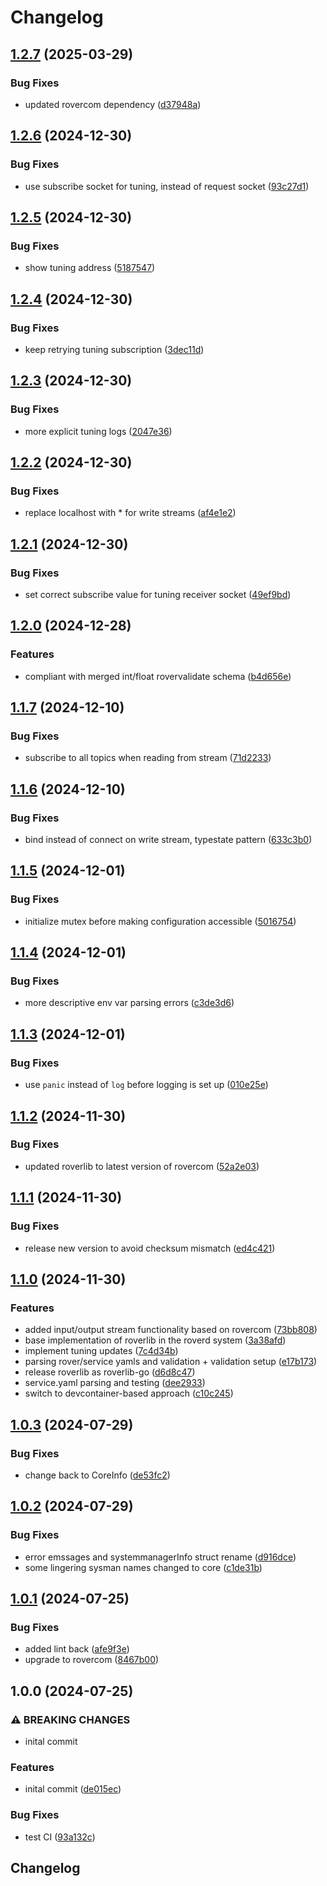 # Changelog

## [1.2.7](https://github.com/VU-ASE/roverlib-go/compare/v1.2.6...v1.2.7) (2025-03-29)


### Bug Fixes

* updated rovercom dependency ([d37948a](https://github.com/VU-ASE/roverlib-go/commit/d37948ad1241c1bc8572e655a49de20a4190a064))

## [1.2.6](https://github.com/VU-ASE/roverlib-go/compare/v1.2.5...v1.2.6) (2024-12-30)


### Bug Fixes

* use subscribe socket for tuning, instead of request socket ([93c27d1](https://github.com/VU-ASE/roverlib-go/commit/93c27d1d4e4275b0b2aa61a3f28bb4e33f3f70d3))

## [1.2.5](https://github.com/VU-ASE/roverlib-go/compare/v1.2.4...v1.2.5) (2024-12-30)


### Bug Fixes

* show tuning address ([5187547](https://github.com/VU-ASE/roverlib-go/commit/5187547785947780c26a51907d2d34532e9ba960))

## [1.2.4](https://github.com/VU-ASE/roverlib-go/compare/v1.2.3...v1.2.4) (2024-12-30)


### Bug Fixes

* keep retrying tuning subscription ([3dec11d](https://github.com/VU-ASE/roverlib-go/commit/3dec11d74cc9a599754b5c87fc12a03711334edf))

## [1.2.3](https://github.com/VU-ASE/roverlib-go/compare/v1.2.2...v1.2.3) (2024-12-30)


### Bug Fixes

* more explicit tuning logs ([2047e36](https://github.com/VU-ASE/roverlib-go/commit/2047e36543c0157a1b26a37e3f7814ef5fa4e169))

## [1.2.2](https://github.com/VU-ASE/roverlib-go/compare/v1.2.1...v1.2.2) (2024-12-30)


### Bug Fixes

* replace localhost with * for write streams ([af4e1e2](https://github.com/VU-ASE/roverlib-go/commit/af4e1e2f44af8123b698fc93f4eb0567913e27ab))

## [1.2.1](https://github.com/VU-ASE/roverlib-go/compare/v1.2.0...v1.2.1) (2024-12-30)


### Bug Fixes

* set correct subscribe value for tuning receiver socket ([49ef9bd](https://github.com/VU-ASE/roverlib-go/commit/49ef9bd7171ad2efbe4b47236aa3d52f73058c9a))

## [1.2.0](https://github.com/VU-ASE/roverlib-go/compare/v1.1.7...v1.2.0) (2024-12-28)


### Features

* compliant with merged int/float rovervalidate schema ([b4d656e](https://github.com/VU-ASE/roverlib-go/commit/b4d656e841cc4b392ff20458a95e568a3ea18a44))

## [1.1.7](https://github.com/VU-ASE/roverlib-go/compare/v1.1.6...v1.1.7) (2024-12-10)


### Bug Fixes

* subscribe to all topics when reading from stream ([71d2233](https://github.com/VU-ASE/roverlib-go/commit/71d22334d64cad573bc746ef1cf79258159b0108))

## [1.1.6](https://github.com/VU-ASE/roverlib-go/compare/v1.1.5...v1.1.6) (2024-12-10)


### Bug Fixes

* bind instead of connect on write stream, typestate pattern ([633c3b0](https://github.com/VU-ASE/roverlib-go/commit/633c3b011fa2d9f4c81c123eaab53cbba10ef659))

## [1.1.5](https://github.com/VU-ASE/roverlib-go/compare/v1.1.4...v1.1.5) (2024-12-01)


### Bug Fixes

* initialize mutex before making configuration accessible ([5016754](https://github.com/VU-ASE/roverlib-go/commit/501675451ac67cba1d7c5edd5969ece25f7932f1))

## [1.1.4](https://github.com/VU-ASE/roverlib-go/compare/v1.1.3...v1.1.4) (2024-12-01)


### Bug Fixes

* more descriptive env var parsing errors ([c3de3d6](https://github.com/VU-ASE/roverlib-go/commit/c3de3d688807cc1eb0affa1fc2a0517bea55b20d))

## [1.1.3](https://github.com/VU-ASE/roverlib-go/compare/v1.1.2...v1.1.3) (2024-12-01)


### Bug Fixes

* use `panic` instead of `log` before logging is set up ([010e25e](https://github.com/VU-ASE/roverlib-go/commit/010e25e27e38b03b287bacaa4b9e570e6c4bf9af))

## [1.1.2](https://github.com/VU-ASE/roverlib-go/compare/v1.1.1...v1.1.2) (2024-11-30)


### Bug Fixes

* updated roverlib to latest version of rovercom ([52a2e03](https://github.com/VU-ASE/roverlib-go/commit/52a2e036e6103aab24dace261a4ec9d2adf79e63))

## [1.1.1](https://github.com/VU-ASE/roverlib-go/compare/v1.1.0...v1.1.1) (2024-11-30)


### Bug Fixes

* release new version to avoid checksum mismatch ([ed4c421](https://github.com/VU-ASE/roverlib-go/commit/ed4c4212e8a5f3c9e93f1307333114b59934b482))

## [1.1.0](https://github.com/VU-ASE/roverlib-go/compare/v1.0.3...v1.1.0) (2024-11-30)


### Features

* added input/output stream functionality based on rovercom ([73bb808](https://github.com/VU-ASE/roverlib-go/commit/73bb808f3c4651121d14daa838988ccef2dc0f67))
* base implementation of roverlib in the roverd system ([3a38afd](https://github.com/VU-ASE/roverlib-go/commit/3a38afde081633febe2828797fe265205739550b))
* implement tuning updates ([7c4d34b](https://github.com/VU-ASE/roverlib-go/commit/7c4d34baed8de8c1245761bcb5968cd1b66e58d0))
* parsing rover/service yamls and validation + validation setup ([e17b173](https://github.com/VU-ASE/roverlib-go/commit/e17b173c9a8dda2c497a8de71411b284e2acf265))
* release roverlib as roverlib-go ([d6d8c47](https://github.com/VU-ASE/roverlib-go/commit/d6d8c47591d89d78772e5a3383632261c013b306))
* service.yaml parsing and testing ([dee2933](https://github.com/VU-ASE/roverlib-go/commit/dee2933c400a9ba7e2d48417b5d286d42fe5b03c))
* switch to devcontainer-based approach ([c10c245](https://github.com/VU-ASE/roverlib-go/commit/c10c2456be6abda30e915aa752715f02363a52f2))

## [1.0.3](https://github.com/VU-ASE/roverlib/compare/v1.0.2...v1.0.3) (2024-07-29)


### Bug Fixes

* change back to CoreInfo ([de53fc2](https://github.com/VU-ASE/roverlib/commit/de53fc2b53db3ecbca577b062b13db4120e7ce0c))

## [1.0.2](https://github.com/VU-ASE/roverlib/compare/v1.0.1...v1.0.2) (2024-07-29)


### Bug Fixes

* error emssages and systemmanagerInfo struct rename ([d916dce](https://github.com/VU-ASE/roverlib/commit/d916dce4fc6ab72c15131bbc2aca23d2b9820f9c))
* some lingering sysman names changed to core ([c1de31b](https://github.com/VU-ASE/roverlib/commit/c1de31b5fac942ad43259633b4f8ccbab54415ca))

## [1.0.1](https://github.com/VU-ASE/roverlib/compare/v1.0.0...v1.0.1) (2024-07-25)


### Bug Fixes

* added lint back ([afe9f3e](https://github.com/VU-ASE/roverlib/commit/afe9f3eaaec824187b9c3bb42336589405d46359))
* upgrade to rovercom ([8467b00](https://github.com/VU-ASE/roverlib/commit/8467b00300db6a4deac7bb6e52615bae13a2a314))

## 1.0.0 (2024-07-25)


### ⚠ BREAKING CHANGES

* inital commit

### Features

* inital commit ([de015ec](https://github.com/VU-ASE/roverlib/commit/de015ec27b9216b78522467289749a8d8f5995da))


### Bug Fixes

* test CI ([93a132c](https://github.com/VU-ASE/roverlib/commit/93a132cde590da475429370a4f8f4332096a63e6))

## Changelog
